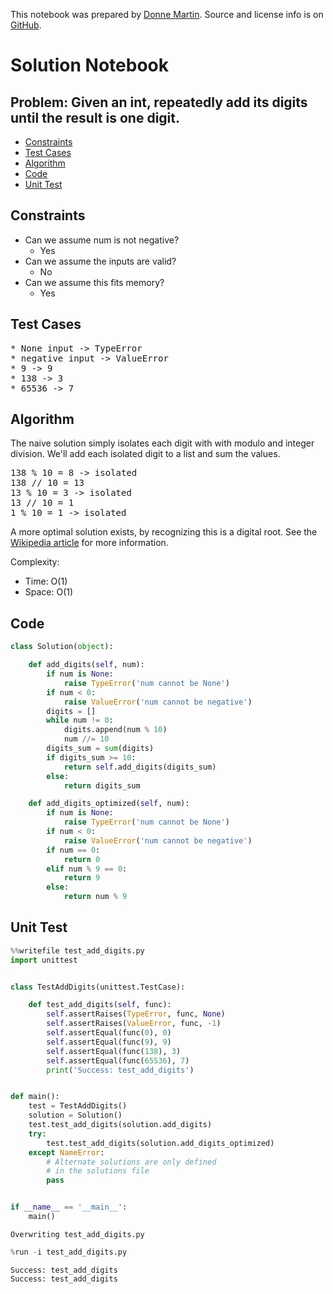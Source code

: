 This notebook was prepared by [Donne Martin](https://github.com/donnemartin). Source and license info is on [GitHub](https://github.com/donnemartin/interactive-coding-challenges).

# Solution Notebook

## Problem: Given an int, repeatedly add its digits until the result is one digit.

- [Constraints](#Constraints)
- [Test Cases](#Test-Cases)
- [Algorithm](#Algorithm)
- [Code](#Code)
- [Unit Test](#Unit-Test)

## Constraints

- Can we assume num is not negative?
  - Yes
- Can we assume the inputs are valid?
  - No
- Can we assume this fits memory?
  - Yes

## Test Cases

<pre>
* None input -> TypeError
* negative input -> ValueError
* 9 -> 9
* 138 -> 3
* 65536 -> 7
</pre>

## Algorithm

The naive solution simply isolates each digit with with modulo and integer division. We'll add each isolated digit to a list and sum the values.

<pre>
138 % 10 = 8 -> isolated
138 // 10 = 13
13 % 10 = 3 -> isolated
13 // 10 = 1
1 % 10 = 1 -> isolated
</pre>

A more optimal solution exists, by recognizing this is a digital root. See the [Wikipedia article](https://en.wikipedia.org/wiki/Digital_root) for more information.

Complexity:

- Time: O(1)
- Space: O(1)

## Code

```python
class Solution(object):

    def add_digits(self, num):
        if num is None:
            raise TypeError('num cannot be None')
        if num < 0:
            raise ValueError('num cannot be negative')
        digits = []
        while num != 0:
            digits.append(num % 10)
            num //= 10
        digits_sum = sum(digits)
        if digits_sum >= 10:
            return self.add_digits(digits_sum)
        else:
            return digits_sum

    def add_digits_optimized(self, num):
        if num is None:
            raise TypeError('num cannot be None')
        if num < 0:
            raise ValueError('num cannot be negative')
        if num == 0:
            return 0
        elif num % 9 == 0:
            return 9
        else:
            return num % 9
```

## Unit Test

```python
%%writefile test_add_digits.py
import unittest


class TestAddDigits(unittest.TestCase):

    def test_add_digits(self, func):
        self.assertRaises(TypeError, func, None)
        self.assertRaises(ValueError, func, -1)
        self.assertEqual(func(0), 0)
        self.assertEqual(func(9), 9)
        self.assertEqual(func(138), 3)
        self.assertEqual(func(65536), 7)
        print('Success: test_add_digits')


def main():
    test = TestAddDigits()
    solution = Solution()
    test.test_add_digits(solution.add_digits)
    try:
        test.test_add_digits(solution.add_digits_optimized)
    except NameError:
        # Alternate solutions are only defined
        # in the solutions file
        pass


if __name__ == '__main__':
    main()
```

    Overwriting test_add_digits.py

```python
%run -i test_add_digits.py
```

    Success: test_add_digits
    Success: test_add_digits
